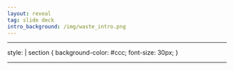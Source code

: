 ```yaml
---
layout: reveal
tag: slide deck
intro_background: /img/waste_intro.png
---
```

---
style: |
  section {
    background-color: #ccc;
    font-size: 30px;
  }
  
---
<!-- _class: lead invert 
<!-- _paginate: false 
![bg left:33%][waste]
# Types of waste
+ What is waste
+ How to measure waste
+ Improvement action plan
Note:
Objective:
    * 8 types of waste in IT
    * consequences of unmaintained waste
    * methods to identify waste
Agenda:
    * describe 8 types of waste
    * show vsm, sphagetti, critical route, 
    * if you don't measure it its not important for you



---
<!-- _class: lead 
# What is waste for us?
---

# Downtime
<!--![bg contain][8 types of waste]
1. Defects
2. Overproduction
3. Waiting
4. Non-Unused talent
5. Transportation
6. Inventory
7. Motion
8. Extra-processing
Note:
Defects: 
    * wrong priorities
    * customer defects
    * not compliant with documentation/manual

Overproduction: 
    * too many corner case
    * manual work instead of automation
    * too detailed documentation

Waiting: 
    * Sign of approval between "phases"
    * External dependencies
    * Decision-making meetings without action points

Non-Unused talent: 
    * Knowledge sharing
    * Rigid division of roles in team
    * Improvement forum

Transportation: 
    * Continous Integration and repository
    * Build time
    * Time, budget, work in-between demo/customer feedback

Motion: 
    * Office space
    * Access to information
    * Colocation of team
    * All roles needed to complete project in team

Extra-processing:
    * Unused artifacts (ie. build compiled on obsolete platform)
    * Wrong (irrelevant) KPI
    * Ineffective toolset



---
<!-- _class: lead 
# How do we measure waste?

Note:
* How do we know what is important?
* Do we understand reason between KPI we use?
* Do they measure what is important to us?



---
# How to measure
- Value Stream Mapping
- Spaghetti diagram
- Email chain length
- Critical Path
- Daily stand-up, Retrospection
- RCA
Note:
* Which of these do we implement?
* Do any of these have disadventages? What?
* What else could we use to measure?



---
# Sources & further reading

[8 wastes of lean manufacturing](https://www.machinemetrics.com/blog/8-wastes-of-lean-manufacturing)  
[8 wastes check sheet](https://goleansixsigma.com/the-8-wastes-checksheet/)  
[8 wastes of lean](https://theleanway.net/The-8-Wastes-of-Lean)  
[waste]: ../imgs/hamza-javaid-PizD8punZsw-unsplash.jpg "Photo by Hamza Javaid on Unsplash https://unsplash.com/photos/PizD8punZsw"
